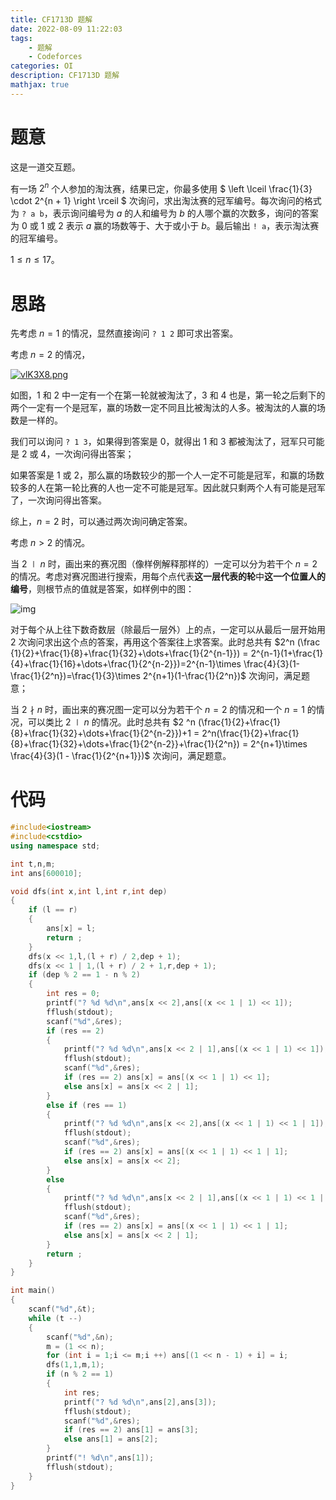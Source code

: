 ```yaml
---
title: CF1713D 题解
date: 2022-08-09 11:22:03
tags:
    - 题解
    - Codeforces
categories: OI
description: CF1713D 题解
mathjax: true
---
```


# 题意

这是一道交互题。

有一场 $2^n$ 个人参加的淘汰赛，结果已定，你最多使用 $ \left \lceil \frac{1}{3} \cdot 2^{n + 1} \right \rceil $ 次询问，求出淘汰赛的冠军编号。每次询问的格式为 `? a b`，表示询问编号为 $a$ 的人和编号为 $b$ 的人哪个赢的次数多，询问的答案为 $0$ 或 $1$ 或 $2$ 表示 $a$ 赢的场数等于、大于或小于 $b$。最后输出 `! a`，表示淘汰赛的冠军编号。

$1 \leq n\leq 17$。

# 思路

先考虑 $n=1$ 的情况，显然直接询问 `? 1 2` 即可求出答案。

考虑 $n=2$ 的情况，

[![vlK3X8.png](https://s1.ax1x.com/2022/08/09/vlK3X8.png)](https://imgtu.com/i/vlK3X8)

如图，$1$ 和 $2$ 中一定有一个在第一轮就被淘汰了，$3$ 和 $4$ 也是，第一轮之后剩下的两个一定有一个是冠军，赢的场数一定不同且比被淘汰的人多。被淘汰的人赢的场数是一样的。

我们可以询问 `? 1 3`，如果得到答案是 $0$，就得出 $1$ 和 $3$ 都被淘汰了，冠军只可能是 $2$ 或 $4$，一次询问得出答案；

如果答案是 $1$ 或 $2$，那么赢的场数较少的那一个人一定不可能是冠军，和赢的场数较多的人在第一轮比赛的人也一定不可能是冠军。因此就只剩两个人有可能是冠军了，一次询问得出答案。

综上，$n=2$ 时，可以通过两次询问确定答案。

考虑 $n > 2$ 的情况。

当 $2 \mid n$ 时，画出来的赛况图（像样例解释那样的）一定可以分为若干个 $n=2$ 的情况。考虑对赛况图进行搜索，用每个点代表**这一层代表的轮**中**这一个位置人的编号**，则根节点的值就是答案，如样例中的图：

![img](https://cdn.luogu.com.cn/upload/vjudge_pic/CF1713D/27b478ab2bf58dd616a7ef478d5125bdbaa0416b.png)

对于每个从上往下数奇数层（除最后一层外）上的点，一定可以从最后一层开始用 $2$ 次询问求出这个点的答案，再用这个答案往上求答案。此时总共有 $2^n (\frac {1}{2}+\frac{1}{8}+\frac{1}{32}+\dots+\frac{1}{2^{n-1}}) = 2^{n-1}(1+\frac{1}{4}+\frac{1}{16}+\dots+\frac{1}{2^{n-2}})=2^{n-1}\times \frac{4}{3}(1-\frac{1}{2^n})=\frac{1}{3}\times 2^{n+1}(1-\frac{1}{2^n})$ 次询问，满足题意；

当 $2 \nmid n$ 时，画出来的赛况图一定可以分为若干个 $n=2$ 的情况和一个 $n=1$ 的情况，可以类比 $2 \mid n$ 的情况。此时总共有 $2 ^n (\frac{1}{2}+\frac{1}{8}+\frac{1}{32}+\dots+\frac{1}{2^{n-2}})+1 = 2^n(\frac{1}{2}+\frac{1}{8}+\frac{1}{32}+\dots+\frac{1}{2^{n-2}}+\frac{1}{2^n}) = 2^{n+1}\times \frac{4}{3}(1 - \frac{1}{2^{n+1}})$ 次询问，满足题意。

# 代码

```cpp
#include<iostream>
#include<cstdio>
using namespace std;

int t,n,m;
int ans[600010];

void dfs(int x,int l,int r,int dep)
{
    if (l == r)
    {
        ans[x] = l;
        return ;
    }
    dfs(x << 1,l,(l + r) / 2,dep + 1);
    dfs(x << 1 | 1,(l + r) / 2 + 1,r,dep + 1);
    if (dep % 2 == 1 - n % 2)
    {
        int res = 0;
        printf("? %d %d\n",ans[x << 2],ans[(x << 1 | 1) << 1]);
        fflush(stdout);
        scanf("%d",&res);
        if (res == 2)
        {
            printf("? %d %d\n",ans[x << 2 | 1],ans[(x << 1 | 1) << 1]);
            fflush(stdout);
            scanf("%d",&res);
            if (res == 2) ans[x] = ans[(x << 1 | 1) << 1];
            else ans[x] = ans[x << 2 | 1];
        }
        else if (res == 1)
        {
            printf("? %d %d\n",ans[x << 2],ans[(x << 1 | 1) << 1 | 1]);
            fflush(stdout);
            scanf("%d",&res);
            if (res == 2) ans[x] = ans[(x << 1 | 1) << 1 | 1];
            else ans[x] = ans[x << 2];
        }
        else
        {
            printf("? %d %d\n",ans[x << 2 | 1],ans[(x << 1 | 1) << 1 | 1]);
            fflush(stdout);
            scanf("%d",&res);
            if (res == 2) ans[x] = ans[(x << 1 | 1) << 1 | 1];
            else ans[x] = ans[x << 2 | 1];
        }
        return ;
    }
}

int main()
{
    scanf("%d",&t);
    while (t --)
    {
        scanf("%d",&n);
        m = (1 << n);
        for (int i = 1;i <= m;i ++) ans[(1 << n - 1) + i] = i;
        dfs(1,1,m,1);
        if (n % 2 == 1)
        {
            int res;
            printf("? %d %d\n",ans[2],ans[3]);
            fflush(stdout);
            scanf("%d",&res);
            if (res == 2) ans[1] = ans[3];
            else ans[1] = ans[2];
        }
        printf("! %d\n",ans[1]);
        fflush(stdout);
    }
}
```
